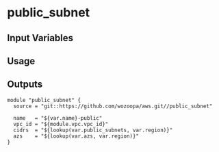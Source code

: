 public_subnet
=============

Input Variables
---------------

Usage
-----



Outputs
-------




```
module "public_subnet" {
  source = "git::https://github.com/wozoopa/aws.git//public_subnet"

  name   = "${var.name}-public"
  vpc_id = "${module.vpc.vpc_id}"
  cidrs  = "${lookup(var.public_subnets, var.region)}"
  azs    = "${lookup(var.azs, var.region)}"
}
```
